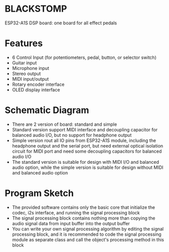 # BLACKSTOMP
ESP32-A1S DSP board: one board for all effect pedals

# Features
- 6 Control Input (for potentiometers, pedal, button, or selector switch)
- Guitar input
- Microphone input
- Stereo output
- MIDI input/output
- Rotary encoder interface
- OLED display interface

# Schematic Diagram
- There are 2 version of board: standard and simple
- Standard version support MIDI interface and decoupling capacitor for balanced audio I/O, but no support for headphone output
- Simple version rout all IO pins from ESP32-A1S module, including the headphone output and the serial port, but need external optical isolation circuit for MIDI port and need some decoupling capacitors for balanced audio I/O
- The standard version is suitable for design with MIDI I/O and balanced audio option, while the simple version is suitable for design without MIDI and balanced audio option

# Program Sketch
- The provided software contains only the basic core that initialize the codec, i2s interface, and running the signal processing block
- The signal processing block contains nothing more than copying the audio signal data from input buffer into the output buffer
- You can write your own signal processing algorithm by editing the signal processing block, and it is recommended to code the signal processing module as separate class and call the object's processing method in this block

